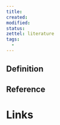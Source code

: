 ```yaml
---
title: 
created: 
modified: 
status:  
zettel: literature
tags:
  - 
---
```

## Definition

## Reference

# Links
